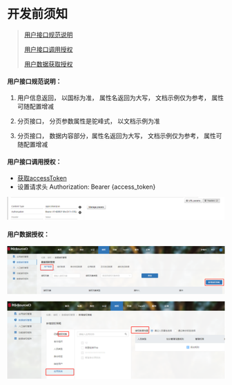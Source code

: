 # 开发前须知

>[用户接口规范说明](#link1)
>
>[用户接口调用授权](#link2)
>
>[用户数据获取授权](#link3)



#### 用户接口规范说明：<div id=link1></div>

1. 用户信息返回， 以国标为准， 属性名返回为大写， 文档示例仅为参考， 属性可随配置增减

2. 分页接口， 分页参数属性是驼峰式， 以文档示例为准

3. 分页接口， 数据内容部分，属性名返回为大写， 文档示例仅为参考， 属性可随配置增减



#### 用户接口调用授权：<div id=link2></div>

* [获取accessToken](/get-access-token.html)
* 设置请求头 Authorization: Bearer {access_token}

![image-20201111115147463](README.assets/image-20201111115147463.png)



#### 用户数据授权：<div id=link3></div>

![image-20201111115400804](README.assets/image-20201111115400804.png)

![image-20201111115624680](README.assets/image-20201111115624680.png)